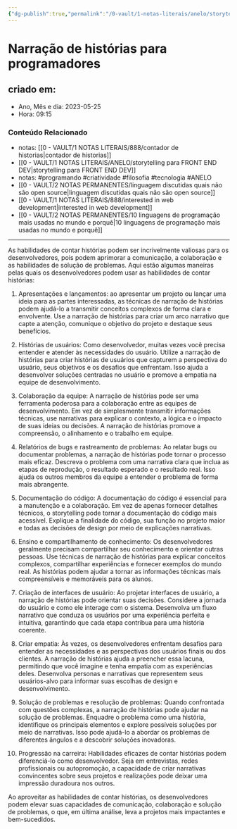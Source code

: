 ```yaml
---
{"dg-publish":true,"permalink":"/0-vault/1-notas-literais/anelo/storytelling-para-programadores/","tags":["programando","criatividade","filosofia","tecnologia","ANELO"],"dgHomeLink":true,"dgShowLocalGraph":true,"dgShowFileTree":true,"dgEnableSearch":true}
---
```


# Narração de histórias para programadores

## criado em: 
- Ano, Mês e dia: 2023-05-25
- Hora: 09:15

### Conteúdo Relacionado
- notas: [[0 - VAULT/1 NOTAS LITERAIS/888/contador de historias\|contador de historias]]
- [[0 - VAULT/1 NOTAS LITERAIS/ANELO/storytelling para FRONT END DEV\|storytelling para FRONT END DEV]]
- notas: #programando #criatividade #filosofia #tecnologia #ANELO 
- [[0 - VAULT/2 NOTAS PERMANENTES/linguagem discutidas quais não são open source\|linguagem discutidas quais não são open source]]
- [[0 - VAULT/1 NOTAS LITERAIS/888/interested in web development\|interested in web development]]
- [[0 - VAULT/2 NOTAS PERMANENTES/10 linguagens de programação mais usadas no mundo e porquê\|10 linguagens de programação mais usadas no mundo e porquê]] 
---
As habilidades de contar histórias podem ser incrivelmente valiosas para os desenvolvedores, pois podem aprimorar a comunicação, a colaboração e as habilidades de solução de problemas. Aqui estão algumas maneiras pelas quais os desenvolvedores podem usar as habilidades de contar histórias:

1. Apresentações e lançamentos: ao apresentar um projeto ou lançar uma ideia para as partes interessadas, as técnicas de narração de histórias podem ajudá-lo a transmitir conceitos complexos de forma clara e envolvente. Use a narração de histórias para criar um arco narrativo que capte a atenção, comunique o objetivo do projeto e destaque seus benefícios.

2. Histórias de usuários: Como desenvolvedor, muitas vezes você precisa entender e atender às necessidades do usuário. Utilize a narração de histórias para criar histórias de usuários que capturem a perspectiva do usuário, seus objetivos e os desafios que enfrentam. Isso ajuda a desenvolver soluções centradas no usuário e promove a empatia na equipe de desenvolvimento.

3. Colaboração da equipe: A narração de histórias pode ser uma ferramenta poderosa para a colaboração entre as equipes de desenvolvimento. Em vez de simplesmente transmitir informações técnicas, use narrativas para explicar o contexto, a lógica e o impacto de suas ideias ou decisões. A narração de histórias promove a compreensão, o alinhamento e o trabalho em equipe.

4. Relatórios de bugs e rastreamento de problemas: Ao relatar bugs ou documentar problemas, a narração de histórias pode tornar o processo mais eficaz. Descreva o problema com uma narrativa clara que inclua as etapas de reprodução, o resultado esperado e o resultado real. Isso ajuda os outros membros da equipe a entender o problema de forma mais abrangente.

5. Documentação do código: A documentação do código é essencial para a manutenção e a colaboração. Em vez de apenas fornecer detalhes técnicos, o storytelling pode tornar a documentação do código mais acessível. Explique a finalidade do código, sua função no projeto maior e todas as decisões de design por meio de explicações narrativas.

6. Ensino e compartilhamento de conhecimento: Os desenvolvedores geralmente precisam compartilhar seu conhecimento e orientar outras pessoas. Use técnicas de narração de histórias para explicar conceitos complexos, compartilhar experiências e fornecer exemplos do mundo real. As histórias podem ajudar a tornar as informações técnicas mais compreensíveis e memoráveis para os alunos.

7. Criação de interfaces de usuário: Ao projetar interfaces de usuário, a narração de histórias pode orientar suas decisões. Considere a jornada do usuário e como ele interage com o sistema. Desenvolva um fluxo narrativo que conduza os usuários por uma experiência perfeita e intuitiva, garantindo que cada etapa contribua para uma história coerente.

8. Criar empatia: Às vezes, os desenvolvedores enfrentam desafios para entender as necessidades e as perspectivas dos usuários finais ou dos clientes. A narração de histórias ajuda a preencher essa lacuna, permitindo que você imagine e tenha empatia com as experiências deles. Desenvolva personas e narrativas que representem seus usuários-alvo para informar suas escolhas de design e desenvolvimento.

9. Solução de problemas e resolução de problemas: Quando confrontada com questões complexas, a narração de histórias pode ajudar na solução de problemas. Enquadre o problema como uma história, identifique os principais elementos e explore possíveis soluções por meio de narrativas. Isso pode ajudá-lo a abordar os problemas de diferentes ângulos e a descobrir soluções inovadoras.

10. Progressão na carreira: Habilidades eficazes de contar histórias podem diferenciá-lo como desenvolvedor. Seja em entrevistas, redes profissionais ou autopromoção, a capacidade de criar narrativas convincentes sobre seus projetos e realizações pode deixar uma impressão duradoura nos outros.

Ao aproveitar as habilidades de contar histórias, os desenvolvedores podem elevar suas capacidades de comunicação, colaboração e solução de problemas, o que, em última análise, leva a projetos mais impactantes e bem-sucedidos.